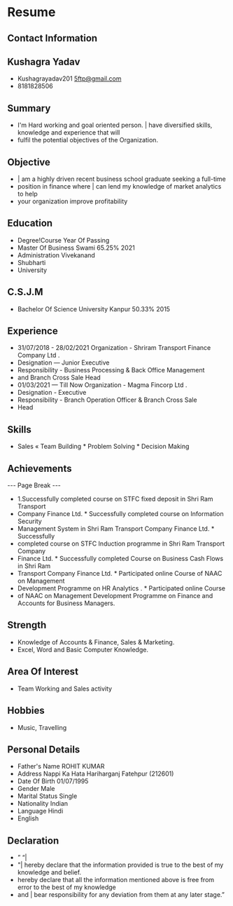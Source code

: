 # Resume

## Contact Information



## Kushagra Yadav

* Kushagrayadav201 5ftp@gmail.com
* 8181828506


## Summary

* I'm Hard working and goal oriented person. | have diversified skills, knowledge and experience that will
* fulfil the potential objectives of the Organization.


## Objective

* | am a highly driven recent business school graduate seeking a full-time
* position in finance where | can lend my knowledge of market analytics to help
* your organization improve profitability


## Education

* Degree!Course Year Of Passing
* Master Of Business Swami 65.25% 2021
* Administration Vivekanand
* Shubharti
* University


## C.S.J.M

* Bachelor Of Science University Kanpur 50.33% 2015


## Experience

* 31/07/2018 - 28/02/2021 Organization - Shriram Transport Finance Company Ltd .
* Designation — Junior Executive
* Responsibility - Business Processing & Back Office Management
* and Branch Cross Sale Head
* 01/03/2021 — Till Now Organization - Magma Fincorp Ltd .
* Designation - Executive
* Responsibility - Branch Operation Officer & Branch Cross Sale
* Head


## Skills

* Sales « Team Building * Problem Solving * Decision Making


## Achievements

--- Page Break ---
* 1.Successfully completed course on STFC fixed deposit in Shri Ram Transport
* Company Finance Ltd. * Successfully completed course on Information Security
* Management System in Shri Ram Transport Company Finance Ltd. * Successfully
* completed course on STFC Induction programme in Shri Ram Transport Company
* Finance Ltd. * Successfully completed Course on Business Cash Flows in Shri Ram
* Transport Company Finance Ltd. * Participated online Course of NAAC on Management
* Development Programme on HR Analytics . * Participated online Course
* of NAAC on Management Development Programme on Finance and Accounts for Business Managers.


## Strength

* Knowledge of Accounts & Finance, Sales & Marketing.
* Excel, Word and Basic Computer Knowledge.


## Area Of Interest

* Team Working and Sales activity


## Hobbies

* Music, Travelling


## Personal Details

* Father's Name ROHIT KUMAR
* Address Nappi Ka Hata Hariharganj Fatehpur (212601)
* Date Of Birth 01/07/1995
* Gender Male
* Marital Status Single
* Nationality Indian
* Language Hindi
* English


## Declaration

* ” “|
* "| hereby declare that the information provided is true to the best of my knowledge and belief.
* hereby declare that all the information mentioned above is free from error to the best of my knowledge
* and | bear responsibility for any deviation from them at any later stage.”

